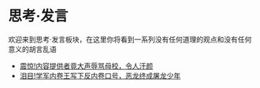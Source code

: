 # 思考·发言

欢迎来到思考·发言板块，在这里你将看到一系列没有任何道理的观点和没有任何意义的胡言乱语

* [震惊!内容提供者竟大声辱骂母校，令人汗颜](https://github.com/wandleshen/XuejunSurviveManual/blob/main/GuideBook/PointOfView/WelcomToXuejun.md)
* [泪目!学军内卷王写下反内卷口号，恶龙终成屠龙少年](https://github.com/wandleshen/XuejunSurviveManual/blob/main/GuideBook/PointOfView/Gradism.md)
